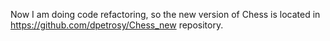 Now I am doing code refactoring, so the new version of Chess is located in https://github.com/dpetrosy/Chess_new repository.
